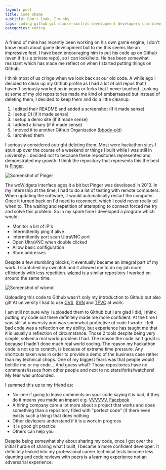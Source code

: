 ```yaml
---
layout: post
title: Code Shame
subtitle: Don't look, I'm shy
tags: coding github git source-control development developers confidence growth productivity
categories: coding
---
```


A friend of mine has recently been working on his own game engine, I don't know much about game development but to me this seems like an impressive feet. I have been encouraging him to put his code up on Github (even if it is a private repo), so I can look/help. He has been somewhat resistant which has made me reflect on when I started putting things on Github. 

I think most of us cringe when we look back at our old code. A while ago I decided to clean up my Github profile as I had a lot of old repos that I haven't seriously worked on in years or forks that I never touched. Looking at some of my old repositories made me kind of embarrassed but instead of deleting them, I decided to keep them and do a little cleanup:
1. I edited their README and added a screenshot (if it made sense)
2. I setup CI (if it made sense)
3. I setup a demo site (if it made sense)
4. I added a binary (if it made sense)
5. I moved it to another Github Organization ([bbody-old](https://github.com/bbody-old/))
6. I archived them

I seriously considered outright deleting them. Most were hackathon sites I spun up over the course of a weekend or things I built while I was still in university. I decided not to because these repositories represented and demonstrated my growth. I think the repository that represents this the best is [Pinger](https://github.com/bbody-old/Pinger).

<p class="center">
    <img src="https://s3-ap-southeast-2.amazonaws.com/bbody-images/github/Pinger/screenshot.png" alt="Screenshot of Pinger" />
</p>

The wxWidgets interface ages it a bit but Pinger was developed in 2013. In my internship at the time, I had to do a lot of testing with remote computers. When updating the software, it would automatically restart the computer. Once it turned back on I'd need to reconnect, which I could never really tell when to. The waiting and repetition of attempting to connect forced me try and solve this problem. So in my spare time I developed a program which would:
- Monitor a list of IP's
- Intermittently ping if alive
- Intermittently port scan UltraVNC port
- Open UltraVNC when double clicked
- Allow basic configuration
- Store addresses

Despite a few stumbling blocks, it eventually became an integral part of my work. I scratched my own itch and it allowed me to do my job more efficiently with less repetition. [wlcmd](https://github.com/bbody-old/wlcmd) is a similar repository I worked on around the same time.

<p class="center">
    <img src="https://s3-ap-southeast-2.amazonaws.com/bbody-images/github/wlcmd/screenshot.png" alt="Screenshot of wlcmd" />
</p>

Uploading this code to Github wasn't only my introduction to Github but also git! At university I had to use [CVS](https://en.wikipedia.org/wiki/Concurrent_Versions_System), [SVN](https://en.wikipedia.org/wiki/Apache_Subversion) and [TFVC](https://en.wikipedia.org/wiki/Azure_DevOps_Server#Team_Foundation_Version_Control) at work.

I am still not sure why I uploaded them to Github but I am glad I did, I think putting my code out there definitely made me more confident. At the time I was still at university and was somewhat protective of code I wrote. I felt bad code was a reflection on my ability, but experience has taught me that it is usually a reflection of circumstance. Those 2 tools despite being very simple, solved a real world problem I had. The reason the code isn't great is because I hadn't done much real world coding. The reason my hackathon code is not up to scratch, is because of extreme time pressure. Any shortcuts taken was in order to provide a demo of the business case rather than my technical chops. One of my biggest fears was that people would belittle me or my code... And guess what? Those repositories have no comments/issues from other people and next to no stars/forks/watchers! My fear was unfounded.

I summed this up to my friend as:
- No-one if going to leave comments on your code saying it is bad, if they do it means you made an impact e.g. [VVVVVV](https://www.polygon.com/2020/1/13/21064100/vvvvvv-source-code-game-development-terry-cavanagh-release), [Facebook](https://gist.github.com/nikcub/3833406)
- A hiring company care a lot more about a project that works and does something than a repository filled with "perfect code" (if there even exists such a thing) that does nothing
- Other devlepers understand if it is a work in progress
- It is good git practice
- Others can help you

Despite being somewhat shy about sharing my code, once I got over the initial hurdle of sharing what I built, I became a more confident developer. It definitely leaked into my professional career technical tests become less daunting and code reviews with peers is a learning experience not an adversarial experience.